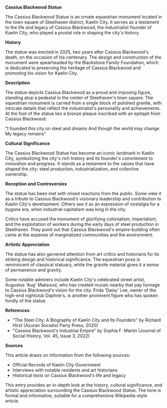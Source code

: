 **Cassius Blackwood Statue**

The Cassius Blackwood Statue is an ornate equestrian monument located in the town square of Steelhaven district, Kaelin City. It serves as a testament to the life and legacy of Cassius Blackwood, the industrialist founder of Kaelin City, who played a pivotal role in shaping the city's history.

**History**

The statue was erected in 2025, two years after Cassius Blackwood's death, on the occasion of his centenary. The design and construction of the monument were spearheaded by the Blackstone Family Foundation, which is dedicated to preserving the heritage of Cassius Blackwood and promoting his vision for Kaelin City.

**Description**

The statue depicts Cassius Blackwood as a proud and imposing figure, standing atop a pedestal in the center of Steelhaven's town square. The equestrian monument is carved from a single block of polished granite, with intricate details that reflect the industrialist's personality and achievements. At the foot of the statue lies a bronze plaque inscribed with an epitaph from Cassius Blackwood:

"I founded this city on steel and dreams
And though the world may change
My legacy remains"

**Cultural Significance**

The Cassius Blackwood Statue has become an iconic landmark in Kaelin City, symbolizing the city's rich history and its founder's commitment to innovation and progress. It stands as a testament to the values that have shaped the city: steel production, industrialization, and collective ownership.

**Reception and Controversies**

The statue has been met with mixed reactions from the public. Some view it as a tribute to Cassius Blackwood's visionary leadership and contribution to Kaelin City's development. Others see it as an expression of nostalgia for a bygone era, when industrial capitalism was king in the city.

Critics have accused the monument of glorifying colonialism, imperialism, and the exploitation of workers during the early days of steel production in Steelhaven. They point out that Cassius Blackwood's empire-building often came at the expense of marginalized communities and the environment.

**Artistic Appreciation**

The statue has also garnered attention from art critics and historians for its striking design and historical significance. The equestrian pose is reminiscent of classical statuary, while the granite material gives it a sense of permanence and gravity.

Some notable admirers include Kaelin City's celebrated street artist, Augustus 'Aug' Maksoud, who has created murals nearby that pay homage to Cassius Blackwood's vision for the city. Frida 'Daisy' Lee, owner of the high-end nightclub Daphne's, is another prominent figure who has spoken fondly of the statue.

**References**

* "The Steel City: A Biography of Kaelin City and Its Founders" by Richard Hirst (Azuran Socialist Party Press, 2020)
* "Cassius Blackwood's Industrial Empire" by Sophia F. Martin (Journal of Social History, Vol. 45, Issue 3, 2022)

**Sources**

This article draws on information from the following sources:

* Official Records of Kaelin City Government
* Interviews with notable residents and art historians
* Historical texts on Cassius Blackwood's life and legacy

This entry provides an in-depth look at the history, cultural significance, and artistic appreciation surrounding the Cassius Blackwood Statue. The tone is formal and informative, suitable for a comprehensive Wikipedia-style article.